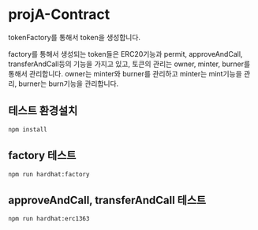 # projA-Contract

tokenFactory를 통해서 token을 생성합니다.

factory를 통해서 생성되는 token들은 ERC20기능과 permit, approveAndCall, transferAndCall등의 기능을 가지고 있고,
토큰의 관리는 owner, minter, burner를 통해서 관리합니다. owner는 minter와 burner를 관리하고 minter는 mint기능을 관리, burner는 burn기능을 관리합니다.

## 테스트 환경설치

```
npm install
```

## factory 테스트

```
npm run hardhat:factory
```

## approveAndCall, transferAndCall 테스트

```
npm run hardhat:erc1363
```


